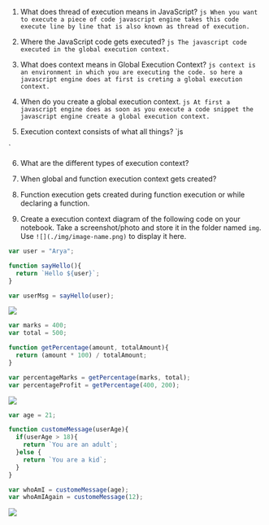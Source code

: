 1. What does thread of execution means in JavaScript?
`js
When you want to execute a piece of code javascript engine takes this code execute line by line that is also known as thread of execution.
`

2. Where the JavaScript code gets executed?
`js
The javascript code executed in the global execution context.
`

3. What does context means in Global Execution Context?
`js
context is an environment in which you are executing the code. so here a javascript engine does at first is creting a global execution context.
`

4. When do you create a global execution context.
`js
At first a javascript engine does as soon as you execute a code snippet the javascript engine create a global execution context.
`

5. Execution context consists of what all things?
`js

`

6. What are the different types of execution context?

7. When global and function execution context gets created?

8. Function execution gets created during function execution or while declaring a function.


9. Create a execution context diagram of the following code on your notebook. Take a screenshot/photo and store it in the folder named `img`. Use `![](./img/image-name.png)` to display it here.



```js
var user = "Arya";

function sayHello(){
  return `Hello ${user}`;
}

var userMsg = sayHello(user);
```

<!-- Put your image here -->

![](./img/image-name.jpg)



```js
var marks = 400;
var total = 500;

function getPercentage(amount, totalAmount){
  return (amount * 100) / totalAmount;
}

var percentageMarks = getPercentage(marks, total);
var percentageProfit = getPercentage(400, 200);
```

<!-- Put your image here -->

![](./img/image-name.jpg)



```js
var age = 21;

function customeMessage(userAge){
  if(userAge > 18){
    return `You are an adult`;
  }else {
    return `You are a kid`;
  }
}

var whoAmI = customeMessage(age);
var whoAmIAgain = customeMessage(12);
```

<!-- Put your image here -->

![](./img/image-name.jpg)